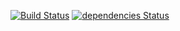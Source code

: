 [![Build Status](https://travis-ci.org/LABankapps/LABankapp.svg?branch=master)](https://travis-ci.org/LABankapps/LABankapp)
[![dependencies Status](https://david-dm.org/LABankapps/LABankapp/status.svg)](https://david-dm.org/LABankapps/LABankapp)
